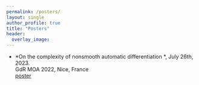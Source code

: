 ```yaml
---
permalink: /posters/
layout: single
author_profile: true
title: "Posters"
header:
  overlay_image:
---
```


- *On the complexity of nonsmooth automatic differentiation *, July 26th, 2023.  
GdR MOA 2022, Nice, France  
[poster]()
